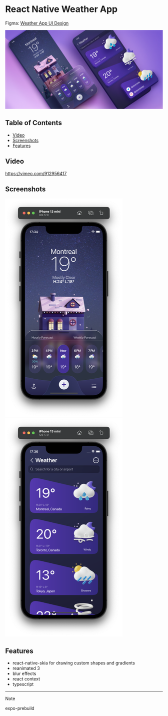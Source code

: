# React Native Weather App

Figma: [Weather App UI Design](https://www.figma.com/community/file/1100826294536456295/weather-app-ui-design)

![An old rock in the desert](./readme-assets/preview.png)

## Table of Contents

- [Video](#video)
- [Screenshots](#screenshots)
- [Features](#features)

## Video

https://vimeo.com/912956417

## Screenshots

<p float="left">
  <img src="./readme-assets/1.png" width="375" />
  <img src="./readme-assets/2.png" width="375" />
</p>

## Features

- react-native-skia for drawing custom shapes and gradients
- reanimated 3
- blur effects
- react context
- typescript

---

> [!NOTE]  
> expo-prebuild

